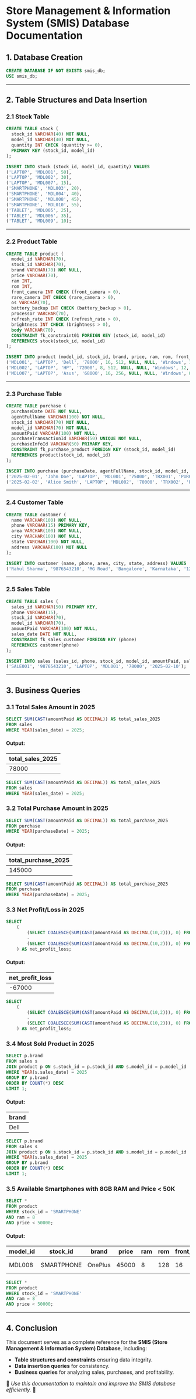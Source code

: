 # Store Management & Information System (SMIS) Database Documentation

## 1. Database Creation

```sql
CREATE DATABASE IF NOT EXISTS smis_db;
USE smis_db;
```

---

## 2. Table Structures and Data Insertion

### 2.1 Stock Table
```sql
CREATE TABLE stock (
  stock_id VARCHAR(40) NOT NULL,
  model_id VARCHAR(40) NOT NULL,
  quantity INT CHECK (quantity >= 0),
  PRIMARY KEY (stock_id, model_id)
);

INSERT INTO stock (stock_id, model_id, quantity) VALUES
('LAPTOP', 'MDL001', 50),
('LAPTOP', 'MDL002', 30),
('LAPTOP', 'MDL007', 15),
('SMARTPHONE', 'MDL003', 20),
('SMARTPHONE', 'MDL004', 40),
('SMARTPHONE', 'MDL008', 45),
('SMARTPHONE', 'MDL010', 55),
('TABLET', 'MDL005', 25),
('TABLET', 'MDL006', 35),
('TABLET', 'MDL009', 10);
```

---

### 2.2 Product Table
```sql
CREATE TABLE product (
  model_id VARCHAR(70),
  stock_id VARCHAR(70),
  brand VARCHAR(70) NOT NULL,          
  price VARCHAR(70),      
  ram INT,
  rom INT,        
  front_camera INT CHECK (front_camera > 0),
  rare_camera INT CHECK (rare_camera > 0),  
  os VARCHAR(70),        
  battery_backup INT CHECK (battery_backup > 0),  
  processor VARCHAR(70),            
  refresh_rate INT CHECK (refresh_rate > 0),
  brightness INT CHECK (brightness > 0),
  body VARCHAR(70),
  CONSTRAINT fk_constraint01 FOREIGN KEY (stock_id, model_id) 
  REFERENCES stock(stock_id, model_id) 
);

INSERT INTO product (model_id, stock_id, brand, price, ram, rom, front_camera, rare_camera, os, battery_backup, processor, refresh_rate, brightness, body) VALUES
('MDL001', 'LAPTOP', 'Dell', '78000', 16, 512, NULL, NULL, 'Windows', 10, 'Intel i7', 144, 500, 'Metal'),
('MDL002', 'LAPTOP', 'HP', '72000', 8, 512, NULL, NULL, 'Windows', 12, 'Intel i5', 120, 450, 'Plastic'),
('MDL007', 'LAPTOP', 'Asus', '68000', 16, 256, NULL, NULL, 'Windows', 8, 'Ryzen 7', 144, 400, 'Metal');
```

---

### 2.3 Purchase Table
```sql
CREATE TABLE purchase (
  purchaseDate DATE NOT NULL,
  agentFullName VARCHAR(100) NOT NULL,
  stock_id VARCHAR(70) NOT NULL,
  model_id VARCHAR(70) NOT NULL,
  amountPaid VARCHAR(100) NOT NULL,
  purchaseTransactionId VARCHAR(50) UNIQUE NOT NULL,
  purchaseInfoId VARCHAR(50) PRIMARY KEY,
  CONSTRAINT fk_purchase_product FOREIGN KEY (stock_id, model_id) 
  REFERENCES product(stock_id, model_id)
);

INSERT INTO purchase (purchaseDate, agentFullName, stock_id, model_id, amountPaid, purchaseTransactionId, purchaseInfoId) VALUES
('2025-02-01', 'John Doe', 'LAPTOP', 'MDL001', '75000', 'TRX001', 'PUR001'),
('2025-02-02', 'Alice Smith', 'LAPTOP', 'MDL002', '70000', 'TRX002', 'PUR002');
```

---

### 2.4 Customer Table
```sql
CREATE TABLE customer (
  name VARCHAR(100) NOT NULL,
  phone VARCHAR(15) PRIMARY KEY,
  area VARCHAR(100) NOT NULL,
  city VARCHAR(100) NOT NULL,
  state VARCHAR(100) NOT NULL,
  address VARCHAR(100) NOT NULL
);

INSERT INTO customer (name, phone, area, city, state, address) VALUES
('Rahul Sharma', '9876543210', 'MG Road', 'Bangalore', 'Karnataka', '123, MG Road, Bangalore');
```

---

### 2.5 Sales Table
```sql
CREATE TABLE sales (
  sales_id VARCHAR(50) PRIMARY KEY,
  phone VARCHAR(15),
  stock_id VARCHAR(70),
  model_id VARCHAR(70),
  amountPaid VARCHAR(100) NOT NULL,
  sales_date DATE NOT NULL,
  CONSTRAINT fk_sales_customer FOREIGN KEY (phone) 
  REFERENCES customer(phone)
);

INSERT INTO sales (sales_id, phone, stock_id, model_id, amountPaid, sales_date) VALUES
('SALE001', '9876543210', 'LAPTOP', 'MDL001', '78000', '2025-02-10');
```

---

## 3. Business Queries

### 3.1 Total Sales Amount in 2025
```sql
SELECT SUM(CAST(amountPaid AS DECIMAL)) AS total_sales_2025
FROM sales
WHERE YEAR(sales_date) = 2025;
```
#### **Output:**
| total_sales_2025 |
|------------------|
| 78000           |
```sql
SELECT SUM(CAST(amountPaid AS DECIMAL)) AS total_sales_2025
FROM sales
WHERE YEAR(sales_date) = 2025;
```

### 3.2 Total Purchase Amount in 2025
```sql
SELECT SUM(CAST(amountPaid AS DECIMAL)) AS total_purchase_2025
FROM purchase
WHERE YEAR(purchaseDate) = 2025;
```
#### **Output:**
| total_purchase_2025 |
|------------------|
| 145000           |
```sql
SELECT SUM(CAST(amountPaid AS DECIMAL)) AS total_purchase_2025
FROM purchase
WHERE YEAR(purchaseDate) = 2025;
```

### 3.3 Net Profit/Loss in 2025
```sql
SELECT 
    ( 
        (SELECT COALESCE(SUM(CAST(amountPaid AS DECIMAL(10,2))), 0) FROM sales WHERE YEAR(sales_date) = 2025) 
        - 
        (SELECT COALESCE(SUM(CAST(amountPaid AS DECIMAL(10,2))), 0) FROM purchase WHERE YEAR(purchaseDate) = 2025) 
    ) AS net_profit_loss;
```
#### **Output:**
| net_profit_loss |
|----------------|
| -67000        |
```sql
SELECT 
    ( 
        (SELECT COALESCE(SUM(CAST(amountPaid AS DECIMAL(10,2))), 0) FROM sales WHERE YEAR(sales_date) = 2025) 
        - 
        (SELECT COALESCE(SUM(CAST(amountPaid AS DECIMAL(10,2))), 0) FROM purchase WHERE YEAR(purchaseDate) = 2025) 
    ) AS net_profit_loss;
```

### 3.4 Most Sold Product in 2025
```sql
SELECT p.brand
FROM sales s
JOIN product p ON s.stock_id = p.stock_id AND s.model_id = p.model_id
WHERE YEAR(s.sales_date) = 2025
GROUP BY p.brand
ORDER BY COUNT(*) DESC
LIMIT 1;
```
#### **Output:**
| brand |
|-------|
| Dell  |
```sql
SELECT p.brand
FROM sales s
JOIN product p ON s.stock_id = p.stock_id AND s.model_id = p.model_id
WHERE YEAR(s.sales_date) = 2025
GROUP BY p.brand
ORDER BY COUNT(*) DESC
LIMIT 1;
```

### 3.5 Available Smartphones with 8GB RAM and Price < 50K
```sql
SELECT *
FROM product
WHERE stock_id = 'SMARTPHONE' 
AND ram = 8 
AND price < 50000;
```
#### **Output:**
| model_id | stock_id   | brand   | price | ram | rom | front_camera | rare_camera | os      | battery_backup | processor       | refresh_rate | brightness | body  |
|----------|-----------|---------|-------|-----|-----|--------------|-------------|---------|----------------|----------------|--------------|------------|-------|
| MDL008   | SMARTPHONE | OnePlus | 45000 | 8   | 128 | 16           | 48          | Android | 30             | Snapdragon 870  | 120          | 750        | Metal |
```sql
SELECT *
FROM product
WHERE stock_id = 'SMARTPHONE' 
AND ram = 8 
AND price < 50000;
```

---

## 4. Conclusion
This document serves as a complete reference for the **SMIS (Store Management & Information System) Database**, including:
- **Table structures and constraints** ensuring data integrity.
- **Data insertion queries** for consistency.
- **Business queries** for analyzing sales, purchases, and profitability.

📌 *Use this documentation to maintain and improve the SMIS database efficiently.* 🚀
